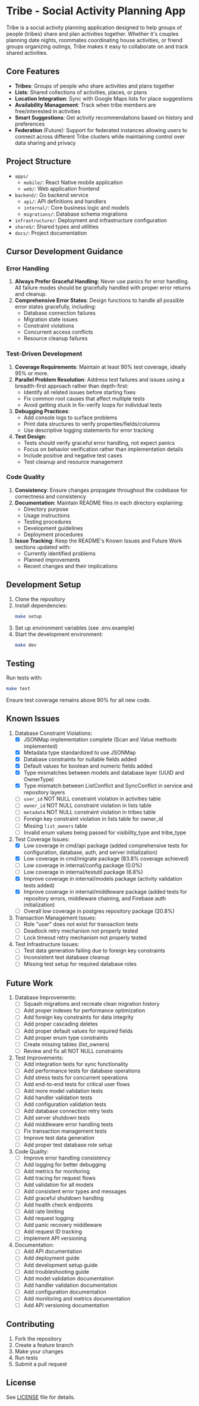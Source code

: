 # Tribe - Social Activity Planning App

Tribe is a social activity planning application designed to help groups of people (tribes) share and plan activities together. Whether it's couples planning date nights, roommates coordinating house activities, or friend groups organizing outings, Tribe makes it easy to collaborate on and track shared activities.

## Core Features

- **Tribes**: Groups of people who share activities and plans together
- **Lists**: Shared collections of activities, places, or plans
- **Location Integration**: Sync with Google Maps lists for place suggestions
- **Availability Management**: Track when tribe members are free/interested in activities
- **Smart Suggestions**: Get activity recommendations based on history and preferences
- **Federation** (Future): Support for federated instances allowing users to connect across different Tribe clusters while maintaining control over data sharing and privacy

## Project Structure

- `apps/`
  - `mobile/`: React Native mobile application
  - `web/`: Web application frontend
- `backend/`: Go backend service
  - `api/`: API definitions and handlers
  - `internal/`: Core business logic and models
  - `migrations/`: Database schema migrations
- `infrastructure/`: Deployment and infrastructure configuration
- `shared/`: Shared types and utilities
- `docs/`: Project documentation

## Cursor Development Guidance

### Error Handling
1. **Always Prefer Graceful Handling**: Never use panics for error handling. All failure modes should be gracefully handled with proper error returns and cleanup.
2. **Comprehensive Error States**: Design functions to handle all possible error states gracefully, including:
   - Database connection failures
   - Migration state issues
   - Constraint violations
   - Concurrent access conflicts
   - Resource cleanup failures

### Test-Driven Development
1. **Coverage Requirements**: Maintain at least 90% test coverage, ideally 95% or more.
2. **Parallel Problem Resolution**: Address test failures and issues using a breadth-first approach rather than depth-first:
   - Identify all related issues before starting fixes
   - Fix common root causes that affect multiple tests
   - Avoid getting stuck in fix-verify loops for individual tests
3. **Debugging Practices**:
   - Add console logs to surface problems
   - Print data structures to verify properties/fields/columns
   - Use descriptive logging statements for error tracking
4. **Test Design**:
   - Tests should verify graceful error handling, not expect panics
   - Focus on behavior verification rather than implementation details
   - Include positive and negative test cases
   - Test cleanup and resource management

### Code Quality
1. **Consistency**: Ensure changes propagate throughout the codebase for correctness and consistency
2. **Documentation**: Maintain README files in each directory explaining:
   - Directory purpose
   - Usage instructions
   - Testing procedures
   - Development guidelines
   - Deployment procedures
3. **Issue Tracking**: Keep the README's Known Issues and Future Work sections updated with:
   - Currently identified problems
   - Planned improvements
   - Recent changes and their implications

## Development Setup

1. Clone the repository
2. Install dependencies:
   ```bash
   make setup
   ```
3. Set up environment variables (see .env.example)
4. Start the development environment:
   ```bash
   make dev
   ```

## Testing

Run tests with:
```bash
make test
```

Ensure test coverage remains above 90% for all new code.

## Known Issues

1. Database Constraint Violations:
   - [x] JSONMap implementation complete (Scan and Value methods implemented)
   - [x] Metadata type standardized to use JSONMap
   - [x] Database constraints for nullable fields added
   - [x] Default values for boolean and numeric fields added
   - [x] Type mismatches between models and database layer (UUID and OwnerType)
   - [x] Type mismatch between ListConflict and SyncConflict in service and repository layers
   - [ ] `user_id` NOT NULL constraint violation in activities table
   - [ ] `owner_id` NOT NULL constraint violation in lists table
   - [ ] `metadata` NOT NULL constraint violation in tribes table
   - [ ] Foreign key constraint violation in lists table for owner_id
   - [ ] Missing `list_owners` table
   - [ ] Invalid enum values being passed for visibility_type and tribe_type

2. Test Coverage Issues:
   - [x] Low coverage in cmd/api package (added comprehensive tests for configuration, database, auth, and server initialization)
   - [x] Low coverage in cmd/migrate package (83.8% coverage achieved)
   - [ ] Low coverage in internal/config package (0.0%)
   - [ ] Low coverage in internal/testutil package (6.8%)
   - [x] Improve coverage in internal/models package (activity validation tests added)
   - [x] Improve coverage in internal/middleware package (added tests for repository errors, middleware chaining, and Firebase auth initialization)
   - [ ] Overall low coverage in postgres repository package (20.8%)

3. Transaction Management Issues:
   - [ ] Role "user" does not exist for transaction tests
   - [ ] Deadlock retry mechanism not properly tested
   - [ ] Lock timeout retry mechanism not properly tested

4. Test Infrastructure Issues:
   - [ ] Test data generation failing due to foreign key constraints
   - [ ] Inconsistent test database cleanup
   - [ ] Missing test setup for required database roles

## Future Work

1. Database Improvements:
   - [ ] Squash migrations and recreate clean migration history
   - [ ] Add proper indexes for performance optimization
   - [ ] Add foreign key constraints for data integrity
   - [ ] Add proper cascading deletes
   - [ ] Add proper default values for required fields
   - [ ] Add proper enum type constraints
   - [ ] Create missing tables (list_owners)
   - [ ] Review and fix all NOT NULL constraints

2. Test Improvements:
   - [ ] Add integration tests for sync functionality
   - [ ] Add performance tests for database operations
   - [ ] Add stress tests for concurrent operations
   - [ ] Add end-to-end tests for critical user flows
   - [ ] Add more model validation tests
   - [ ] Add handler validation tests
   - [ ] Add configuration validation tests
   - [ ] Add database connection retry tests
   - [ ] Add server shutdown tests
   - [ ] Add middleware error handling tests
   - [ ] Fix transaction management tests
   - [ ] Improve test data generation
   - [ ] Add proper test database role setup

3. Code Quality:
   - [ ] Improve error handling consistency
   - [ ] Add logging for better debugging
   - [ ] Add metrics for monitoring
   - [ ] Add tracing for request flows
   - [ ] Add validation for all models
   - [ ] Add consistent error types and messages
   - [ ] Add graceful shutdown handling
   - [ ] Add health check endpoints
   - [ ] Add rate limiting
   - [ ] Add request logging
   - [ ] Add panic recovery middleware
   - [ ] Add request ID tracking
   - [ ] Implement API versioning

4. Documentation:
   - [ ] Add API documentation
   - [ ] Add deployment guide
   - [ ] Add development setup guide
   - [ ] Add troubleshooting guide
   - [ ] Add model validation documentation
   - [ ] Add handler validation documentation
   - [ ] Add configuration documentation
   - [ ] Add monitoring and metrics documentation
   - [ ] Add API versioning documentation

## Contributing

1. Fork the repository
2. Create a feature branch
3. Make your changes
4. Run tests
5. Submit a pull request

## License

See [LICENSE](LICENSE) file for details. 